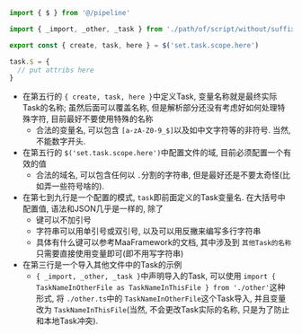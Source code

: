 ```typescript
import { $ } from '@/pipeline'

import { _import, _other, _task } from './path/of/script/without/suffix/dot/ts'

export const { create, task, here } = $('set.task.scope.here')

task.$ = {
  // put attribs here
}

```

* 在第五行的 `{ create, task, here }`中定义Task, 变量名称就是最终实际Task的名称; 虽然后面可以覆盖名称, 但是解析部分还没有考虑好如何处理特殊字符, 目前最好不要使用特殊的名称
  * 合法的变量名, 可以包含 `[a-zA-Z0-9_$]`以及如中文字符等的非符号. 当然, 不能数字开头.
* 在第五行的 `$('set.task.scope.here')`中配置文件的域, 目前必须配置一个有效的值
  * 合法的域名, 可以包含任何以 `.`分割的字符串, 但是最好还是不要太奇怪(比如弄一些符号啥的).
* 在第七到九行是一个配置的模式, `task`即前面定义的Task变量名. 在大括号中配置值, 语法和JSON几乎是一样的, 除了
  * 键可以不加引号
  * 字符串可以用单引号或双引号, 以及可以用反撇来编写多行字符串
  * 具体有什么键可以参考MaaFramework的文档, 其中涉及到 `其他Task的名称`只需要直接使用变量即可(即不用写字符串)
* 在第三行是一个导入其他文件中的Task的示例
  * `{ _import, _other, _task }`中声明导入的Task, 可以使用 `import { TaskNameInOtherFile as TaskNameInThisFile } from './other'`这种形式, 将 `./other.ts`中的 `TaskNameInOtherFile`这个Task导入, 并且变量改为 `TaskNameInThisFile`(当然, 不会更改Task实际的名称, 只是为了防止和本地Task冲突).
